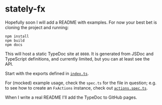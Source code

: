 # stately-fx

Hopefully soon I will add a README with examples. For now your best bet is cloning the project and running:

```
npm install
npm build
npm docs
```

This will host a static TypeDoc site at `8080`. It is generated from JSDoc and TypeScript definitions, and currently limited, but you can at least see the API.

Start with the exports defined in [`index.ts`](/stately-fx/src/index.ts).

For (mocked) example usage, check the `spec.ts` for the file in question; e.g. to see how to create an `FxActions` instance, check out [`actions.spec.ts`](/stately-fx/src/actions.spec.ts).

When I write a real README I'll add the TypeDoc to GitHub pages.

